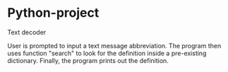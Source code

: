 # Python-project
Text decoder

User is prompted to input a text message abbreviation. The program then uses function "search" to look for the definition inside a pre-existing dictionary.
Finally, the program prints out the definition.
